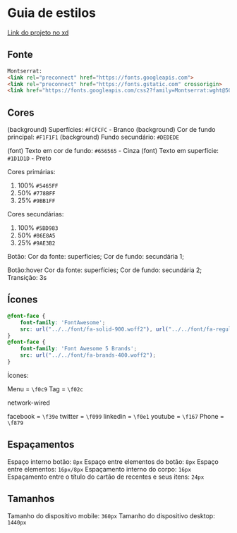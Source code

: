 # Guia de estilos
[Link do projeto no xd](https://xd.adobe.com/view/70a11611-a2a8-46d0-99df-e12f3a3d4fa3-25f2/?fullscreen)

## Fonte

```html
Montserrat:
<link rel="preconnect" href="https://fonts.googleapis.com">
<link rel="preconnect" href="https://fonts.gstatic.com" crossorigin>
<link href="https://fonts.googleapis.com/css2?family=Montserrat:wght@500;700&display=swap" rel="stylesheet">
```

## Cores

(background) Superfícies: `#FCFCFC` - Branco
(background) Cor de fundo principal: `#F1F1F1`
(background) Fundo secundário: `#DEDEDE`

(font) Texto em cor de fundo: `#656565` - Cinza
(font) Texto em superfície: `#1D1D1D` - Preto

Cores primárias:
1. 100% `#5465FF`
2. 50% `#778BFF`
3. 25% `#9BB1FF`

Cores secundárias:
1. 100% `#5BD983`
2. 50% `#86E8A5`
3. 25% `#9AE3B2`

Botão:
Cor da fonte: superfícies;
Cor de fundo: secundária 1;

Botão:hover
Cor da fonte: superfícies;
Cor de fundo: secundária 2;
Transição: 3s


## Ícones

```css
@font-face {
    font-family: 'FontAwesome';
    src: url("../../font/fa-solid-900.woff2"), url("../../font/fa-regular-400.woff2");
}
@font-face {
    font-family: 'Font Awesome 5 Brands';
    src: url("../../font/fa-brands-400.woff2");
}
```
Ícones:

Menu = `\f0c9`
Tag = `\f02c`

network-wired 

facebook = `\f39e`
twitter = `\f099`
linkedin = `\f0e1`
youtube = `\f167`
Phone = `\f879`

## Espaçamentos

Espaço interno botão: `8px`
Espaço entre elementos do botão: `8px`
Espaço entre elementos: `16px/8px`
Espaçamento interno do corpo: `16px`
Espaçamento entre o título do cartão de recentes e seus itens: `24px`

## Tamanhos

Tamanho do dispositivo mobile: `360px`
Tamanho do dispositivo desktop: `1440px`